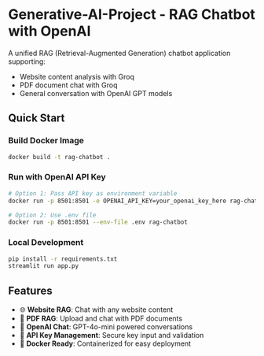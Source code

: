 # Generative-AI-Project - RAG Chatbot with OpenAI

A unified RAG (Retrieval-Augmented Generation) chatbot application supporting:
- Website content analysis with Groq
- PDF document chat with Groq  
- General conversation with OpenAI GPT models

## Quick Start

### Build Docker Image
```bash
docker build -t rag-chatbot .
```

### Run with OpenAI API Key
```bash
# Option 1: Pass API key as environment variable
docker run -p 8501:8501 -e OPENAI_API_KEY=your_openai_key_here rag-chatbot

# Option 2: Use .env file
docker run -p 8501:8501 --env-file .env rag-chatbot
```

### Local Development
```bash
pip install -r requirements.txt
streamlit run app.py
```

## Features
- 🌐 **Website RAG**: Chat with any website content
- 📄 **PDF RAG**: Upload and chat with PDF documents
- 🤖 **OpenAI Chat**: GPT-4o-mini powered conversations
- 🔑 **API Key Management**: Secure key input and validation
- 🐳 **Docker Ready**: Containerized for easy deployment
